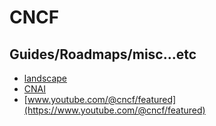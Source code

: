 # CNCF

## Guides/Roadmaps/misc...etc

* [landscape](https://landscape.cncf.io/)
* [CNAI](https://landscape.cncf.io/?group=cnai)
* [www.youtube.com/@cncf/featured](https://www.youtube.com/@cncf/featured)